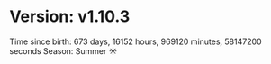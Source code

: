 # Version: v1.10.3
Time since birth: 673 days, 16152 hours, 969120 minutes, 58147200 seconds
Season: Summer ☀️
